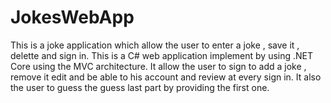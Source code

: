 # JokesWebApp
This is a joke application  which allow the user to enter a joke , save it , delette and sign in. This is a C# web application implement by using .NET Core using the MVC architecture. It allow the user to sign to add a joke , remove it edit and be able to his account and review at every sign in. It also the user to guess the guess last part by providing the first one.
